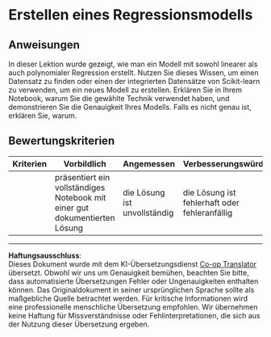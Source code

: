 <!--
CO_OP_TRANSLATOR_METADATA:
{
  "original_hash": "cc471fa89c293bc735dd3a9a0fb79b1b",
  "translation_date": "2025-09-03T21:39:27+00:00",
  "source_file": "2-Regression/3-Linear/assignment.md",
  "language_code": "de"
}
-->
# Erstellen eines Regressionsmodells

## Anweisungen

In dieser Lektion wurde gezeigt, wie man ein Modell mit sowohl linearer als auch polynomialer Regression erstellt. Nutzen Sie dieses Wissen, um einen Datensatz zu finden oder einen der integrierten Datensätze von Scikit-learn zu verwenden, um ein neues Modell zu erstellen. Erklären Sie in Ihrem Notebook, warum Sie die gewählte Technik verwendet haben, und demonstrieren Sie die Genauigkeit Ihres Modells. Falls es nicht genau ist, erklären Sie, warum.

## Bewertungskriterien

| Kriterien | Vorbildlich                                                  | Angemessen                 | Verbesserungswürdig             |
| --------- | ------------------------------------------------------------ | -------------------------- | ------------------------------- |
|           | präsentiert ein vollständiges Notebook mit einer gut dokumentierten Lösung | die Lösung ist unvollständig | die Lösung ist fehlerhaft oder fehleranfällig |

---

**Haftungsausschluss**:  
Dieses Dokument wurde mit dem KI-Übersetzungsdienst [Co-op Translator](https://github.com/Azure/co-op-translator) übersetzt. Obwohl wir uns um Genauigkeit bemühen, beachten Sie bitte, dass automatisierte Übersetzungen Fehler oder Ungenauigkeiten enthalten können. Das Originaldokument in seiner ursprünglichen Sprache sollte als maßgebliche Quelle betrachtet werden. Für kritische Informationen wird eine professionelle menschliche Übersetzung empfohlen. Wir übernehmen keine Haftung für Missverständnisse oder Fehlinterpretationen, die sich aus der Nutzung dieser Übersetzung ergeben.